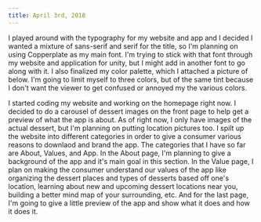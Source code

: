 ```yaml
---
title: April 3rd, 2018
---
```


I played around with the typography for my website and app and I decided I wanted a mixture of sans-serif and serif for the title, so I'm planning on using Copperplate as my main font. I'm trying to stick with that font through my website and application for unity, but I might add in another font to go along with it. I also finalized my color palette, which I attached a picture of below. I'm going to limit myself to three colors, but of the same tint because I don't want the viewer to get confused or annoyed my the various colors.

I started coding my website and working on the homepage right now. I decided to do a carousel of dessert images on the front page to help get a preview of what the app is about. As of right now, I only have images of the actual dessert, but I'm planning on putting location pictures too. I spilt up the website into different categories in order to give a consumer various reasons to downlaod  and brand the app. The categories that I have so far are About, Values, and App. In the About page, I'm planning to give a background of the app and it's main goal in this section. In the Value page, I plan on making the consumer understand our values of the app like organizing the dessert places and types of desserts based off one's location, learning about new and upcoming dessert locations near you, building a better mind map of your surrounding, etc. And for the last page, I'm going to give a little preview of the app and show what it does and how it does it.